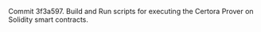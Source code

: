 Commit 3f3a597.                    Build and Run scripts for executing the Certora Prover on Solidity smart contracts.